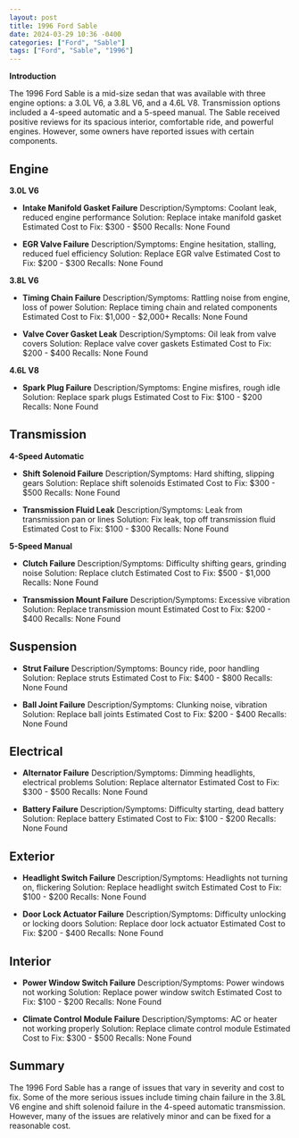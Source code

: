 ```yaml
---
layout: post
title: 1996 Ford Sable
date: 2024-03-29 10:36 -0400
categories: ["Ford", "Sable"]
tags: ["Ford", "Sable", "1996"]
---
```

**Introduction**

The 1996 Ford Sable is a mid-size sedan that was available with three engine options: a 3.0L V6, a 3.8L V6, and a 4.6L V8. Transmission options included a 4-speed automatic and a 5-speed manual. The Sable received positive reviews for its spacious interior, comfortable ride, and powerful engines. However, some owners have reported issues with certain components.

## **Engine**

**3.0L V6**

* **Intake Manifold Gasket Failure**
Description/Symptoms: Coolant leak, reduced engine performance
Solution: Replace intake manifold gasket
Estimated Cost to Fix: $300 - $500
Recalls: None Found

* **EGR Valve Failure**
Description/Symptoms: Engine hesitation, stalling, reduced fuel efficiency
Solution: Replace EGR valve
Estimated Cost to Fix: $200 - $300
Recalls: None Found

**3.8L V6**

* **Timing Chain Failure**
Description/Symptoms: Rattling noise from engine, loss of power
Solution: Replace timing chain and related components
Estimated Cost to Fix: $1,000 - $2,000+
Recalls: None Found

* **Valve Cover Gasket Leak**
Description/Symptoms: Oil leak from valve covers
Solution: Replace valve cover gaskets
Estimated Cost to Fix: $200 - $400
Recalls: None Found

**4.6L V8**

* **Spark Plug Failure**
Description/Symptoms: Engine misfires, rough idle
Solution: Replace spark plugs
Estimated Cost to Fix: $100 - $200
Recalls: None Found

## **Transmission**

**4-Speed Automatic**

* **Shift Solenoid Failure**
Description/Symptoms: Hard shifting, slipping gears
Solution: Replace shift solenoids
Estimated Cost to Fix: $300 - $500
Recalls: None Found

* **Transmission Fluid Leak**
Description/Symptoms: Leak from transmission pan or lines
Solution: Fix leak, top off transmission fluid
Estimated Cost to Fix: $100 - $300
Recalls: None Found

**5-Speed Manual**

* **Clutch Failure**
Description/Symptoms: Difficulty shifting gears, grinding noise
Solution: Replace clutch
Estimated Cost to Fix: $500 - $1,000
Recalls: None Found

* **Transmission Mount Failure**
Description/Symptoms: Excessive vibration
Solution: Replace transmission mount
Estimated Cost to Fix: $200 - $400
Recalls: None Found

## **Suspension**

* **Strut Failure**
Description/Symptoms: Bouncy ride, poor handling
Solution: Replace struts
Estimated Cost to Fix: $400 - $800
Recalls: None Found

* **Ball Joint Failure**
Description/Symptoms: Clunking noise, vibration
Solution: Replace ball joints
Estimated Cost to Fix: $200 - $400
Recalls: None Found

## **Electrical**

* **Alternator Failure**
Description/Symptoms: Dimming headlights, electrical problems
Solution: Replace alternator
Estimated Cost to Fix: $300 - $500
Recalls: None Found

* **Battery Failure**
Description/Symptoms: Difficulty starting, dead battery
Solution: Replace battery
Estimated Cost to Fix: $100 - $200
Recalls: None Found

## **Exterior**

* **Headlight Switch Failure**
Description/Symptoms: Headlights not turning on, flickering
Solution: Replace headlight switch
Estimated Cost to Fix: $100 - $200
Recalls: None Found

* **Door Lock Actuator Failure**
Description/Symptoms: Difficulty unlocking or locking doors
Solution: Replace door lock actuator
Estimated Cost to Fix: $200 - $400
Recalls: None Found

## **Interior**

* **Power Window Switch Failure**
Description/Symptoms: Power windows not working
Solution: Replace power window switch
Estimated Cost to Fix: $100 - $200
Recalls: None Found

* **Climate Control Module Failure**
Description/Symptoms: AC or heater not working properly
Solution: Replace climate control module
Estimated Cost to Fix: $300 - $500
Recalls: None Found

## **Summary**

The 1996 Ford Sable has a range of issues that vary in severity and cost to fix. Some of the more serious issues include timing chain failure in the 3.8L V6 engine and shift solenoid failure in the 4-speed automatic transmission. However, many of the issues are relatively minor and can be fixed for a reasonable cost.
